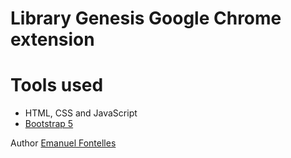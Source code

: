 Library Genesis Google Chrome extension
=======


# Tools used #
* HTML, CSS and JavaScript
* [Bootstrap 5](https://getbootstrap.com/docs/5.0/getting-started/introduction/)


Author [Emanuel Fontelles](https://www.linkedin.com/in/emanuelfontelles/)

